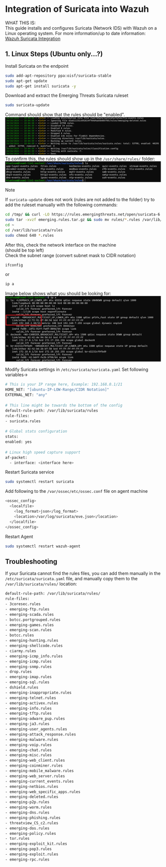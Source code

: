 # Integration of Suricata into Wazuh
WHAT THIS IS:  
This guide installs and configures Suricata (Network IDS) with Wazuh on a Linux operating system. For more information/up to date information:  
[Wazuh Suricata Integration](https://documentation.wazuh.com/current/proof-of-concept-guide/integrate-network-ids-suricata.html)  


## 1. Linux Steps (Ubuntu only...?)

Install Suricata on the endpoint

```bash
sudo add-apt-repository ppa:oisf/suricata-stable
sudo apt-get update
sudo apt-get install suricata -y
```

Download and extract the Emerging Threats Suricata ruleset

```bash
sudo suricata-update
```
Command should show that the rules should be "enabled".  
![Image of suricata-update command](../Images/image4.png)  
To confirm this, the rules should show up in the ```/usr/share/rules/``` folder: 
![Image of folder output](../Images/image5.png)  


> [!NOTE]
> If `suricata-update` does not work (rules are not added to the folder) try to add the ruleset manually with the following commands:
> ```bash
> cd /tmp/ && curl -LO https://rules.emergingthreats.net/open/suricata-6.0.8/emerging.rules.tar.gz
> sudo tar -xvzf emerging.rules.tar.gz && sudo mv rules/*.rules /var/lib/suricata/rules/
> cd ~
> cd /var/lib/suricata/rules
> sudo chmod 640 *.rules
> ```

After this, check the network interface on the machine\
(should be top left)\
Check the subnet range (convert subnet mask to CIDR notation)

```bash
ifconfig
```
or 
```bash
ip a
```
Image below shows what you should be looking for:  
![Image of docker compose output](../Images/image6.png)

Modify Suricata settings in `/etc/suricata/suricata.yaml`
Set following variables->

```bash
# This is your IP range here, Example: 192.168.0.1/21
HOME_NET: "[ubuntu-IP-LOW-Range/CIDR Notation]"
EXTERNAL_NET: "any"

# This line might be towards the bottom of the config
default-rule-path: /var/lib/suricata/rules
rule-files: 
- suricata.rules

# Global stats configuration
stats:
enabled: yes

# Linux high speed capture support
af-packet:
  - interface: <interface here>
```

Restart Suricata service
```bash
sudo systemctl restart suricata
```

Add following to the `/var/ossec/etc/ossec.conf` file on agent machine

```bash
<ossec_config>
  <localfile>
    <log_format>json</log_format>
    <location>/var/log/suricata/eve.json</location>
  </localfile>
</ossec_config>
```

Restart Agent
```bash
sudo systemctl restart wazuh-agent
```



## Troubleshooting ##

If your Suricata cannot find the rules files, you can add them manually in the ```/etc/suricata/suricata.yaml``` file, and manually copy them to the ```/var/lib/suricata/rules/``` location:
```bash
default-rule-path: /var/lib/suricata/rules/
rule-files:
- 3coresec.rules                  
- emerging-ftp.rules             
- emerging-scada.rules
- botcc.portgrouped.rules         
- emerging-games.rules           
- emerging-scan.rules
- botcc.rules                     
- emerging-hunting.rules         
- emerging-shellcode.rules
- ciarmy.rules                    
- emerging-icmp_info.rules       
- emerging-icmp.rules            
- emerging-snmp.rules
- drop.rules                      
- emerging-imap.rules            
- emerging-sql.rules
- dshield.rules                   
- emerging-inappropriate.rules   
- emerging-telnet.rules
- emerging-activex.rules          
- emerging-info.rules            
- emerging-tftp.rules
- emerging-adware_pup.rules       
- emerging-ja3.rules             
- emerging-user_agents.rules
- emerging-attack_response.rules  
- emerging-malware.rules         
- emerging-voip.rules
- emerging-chat.rules             
- emerging-misc.rules            
- emerging-web_client.rules
- emerging-coinminer.rules        
- emerging-mobile_malware.rules  
- emerging-web_server.rules
- emerging-current_events.rules   
- emerging-netbios.rules         
- emerging-web_specific_apps.rules
- emerging-deleted.rules          
- emerging-p2p.rules             
- emerging-worm.rules
- emerging-dns.rules              
- emerging-phishing.rules        
- threatview_CS_c2.rules
- emerging-dos.rules              
- emerging-policy.rules          
- tor.rules
- emerging-exploit_kit.rules      
- emerging-pop3.rules
- emerging-exploit.rules          
- emerging-rpc.rules
```
